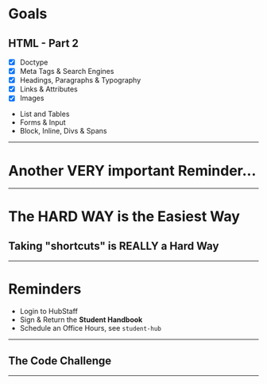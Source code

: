 # Goals

## HTML - Part 2
- [x] Doctype
- [x] Meta Tags & Search Engines
- [x] Headings, Paragraphs & Typography
- [x] Links & Attributes
- [x] Images
- List and Tables
- Forms & Input
- Block, Inline, Divs & Spans

----

# Another VERY important Reminder...

----

# The HARD WAY is the Easiest Way
## Taking "shortcuts" is REALLY a Hard Way

----

# Reminders
- Login to HubStaff
- Sign & Return the **Student Handbook** 
- Schedule an Office Hours, see `student-hub`

----

## The Code Challenge 

----




